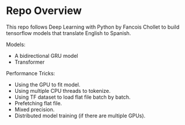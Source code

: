 
# Repo Overview

This repo follows Deep Learning with Python by Fancois Chollet to build
tensorflow models that translate English to Spanish.

Models:

- A bidirectional GRU model
- Transformer

Performance Tricks:

- Using the GPU to fit model.
- Using multiple CPU threads to tokenize.
- Using TF dataset to load flat file batch by batch.
- Prefetching flat file.
- Mixed precision.
- Distributed model training (if there are multiple GPUs).
